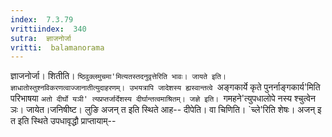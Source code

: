 ```yaml
---
index:  7.3.79
vrittiindex:  340
sutra:  ज्ञाजनोर्जा
vritti:  balamanorama 
---
```


ज्ञाजनोर्जा। शितीति। `ष्ठिवुक्लमुचमा'मित्यतस्तदनुवृत्तेरिति भावः। जायते इति। ज्ञाधातोस्तुश्नविकरणत्वाज्जानातीत्युदाहरणम्। उभयत्रापि जादेशस्य ह्यस्वान्तत्वे `अङ्गकार्ये कृते पुनर्नाङ्गकार्य'मिति परिभाषया `अतो दीर्घो यञी' त्यप्रप्तर्जार्देशस्य दीर्घान्तत्वमाश्रितम्। जज्ञे इति। `गमहने'त्युपधालोपे नस्य श्चुत्वेन ञः। जायेत।जनिषीष्ट। लुङि अजन् त इति स्थिते आह-- दीपेति। वा चिणिति। `च्ले'रिति शेषः। अजन् इ त इति स्थिते उपधावृद्धौ प्राप्तायाम्--

